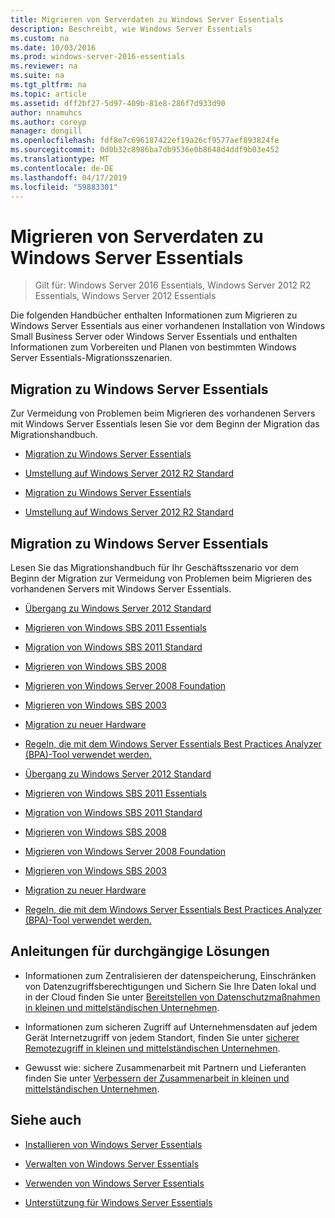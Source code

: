 ```yaml
---
title: Migrieren von Serverdaten zu Windows Server Essentials
description: Beschreibt, wie Windows Server Essentials
ms.custom: na
ms.date: 10/03/2016
ms.prod: windows-server-2016-essentials
ms.reviewer: na
ms.suite: na
ms.tgt_pltfrm: na
ms.topic: article
ms.assetid: dff2bf27-5d97-409b-81e8-286f7d933d90
author: nnamuhcs
ms.author: coreyp
manager: dongill
ms.openlocfilehash: fdf8e7c696187422ef19a26cf9577aef893824fe
ms.sourcegitcommit: 0d0b32c8986ba7db9536e0b8648d4ddf9b03e452
ms.translationtype: MT
ms.contentlocale: de-DE
ms.lasthandoff: 04/17/2019
ms.locfileid: "59883301"
---
```

# <a name="migrate-server-data-to-windows-server-essentials"></a>Migrieren von Serverdaten zu Windows Server Essentials

>Gilt für: Windows Server 2016 Essentials, Windows Server 2012 R2 Essentials, Windows Server 2012 Essentials

Die folgenden Handbücher enthalten Informationen zum Migrieren zu Windows Server Essentials aus einer vorhandenen Installation von Windows Small Business Server oder Windows Server Essentials und enthalten Informationen zum Vorbereiten und Planen von bestimmten Windows Server Essentials-Migrationsszenarien.  
  
## <a name="migrate-to-windows-server-essentials"></a>Migration zu Windows Server Essentials  
 Zur Vermeidung von Problemen beim Migrieren des vorhandenen Servers mit Windows Server Essentials lesen Sie vor dem Beginn der Migration das Migrationshandbuch.  
  

-   [Migration zu Windows Server Essentials](Migrate-from-Previous-Versions-to-Windows-Server-Essentials-or-Windows-Server-Essentials-Experience.md)  
  
-   [Umstellung auf Windows Server 2012 R2 Standard](Transition-from-Windows-Server-2012-R2-Essentials-to-Windows-Server-2012-R2-Standard.md)  

-   [Migration zu Windows Server Essentials](../migrate/Migrate-from-Previous-Versions-to-Windows-Server-Essentials-or-Windows-Server-Essentials-Experience.md)  
  
-   [Umstellung auf Windows Server 2012 R2 Standard](../migrate/Transition-from-Windows-Server-2012-R2-Essentials-to-Windows-Server-2012-R2-Standard.md)  

  
## <a name="migrate-to-windows-server-essentials"></a>Migration zu Windows Server Essentials  
 Lesen Sie das Migrationshandbuch für Ihr Geschäftsszenario vor dem Beginn der Migration zur Vermeidung von Problemen beim Migrieren des vorhandenen Servers mit Windows Server Essentials.  
  

-   [Übergang zu Windows Server 2012 Standard](Transition-from-Windows-Server-2012-Essentials-to-Windows-Server-2012-Standard.md)  
  
-   [Migrieren von Windows SBS 2011 Essentials](Migrate-Windows-Small-Business-Server-2011-Essentials-to-Windows-Server-Essentials.md)  
  
-   [Migration von Windows SBS 2011 Standard](Migrate-Windows-Small-Business-Server-2011-Standard-to-Windows-Server-Essentials.md)  
  
-   [Migrieren von Windows SBS 2008](Migrate-Windows-Small-Business-Server-2008-to-Windows-Server-Essentials.md)  
  
-   [Migrieren von Windows Server 2008 Foundation](Migrate-Windows-Server-2008-Foundation-to-Windows-Server-Essentials.md)  
  
-   [Migrieren von Windows SBS 2003](Migrate-Windows-Small-Business-Server-2003-to-Windows-Server-Essentials.md)  
  
-   [Migration zu neuer Hardware](Migrate-Windows-Server-Essentials-to-New-Hardware.md)  
  
-   [Regeln, die mit dem Windows Server Essentials Best Practices Analyzer (BPA)-Tool verwendet werden.](Rules-used-by-the-Windows-Server-Essentials-Best-Practices-Analyzer--BPA--Tool.md)  

-   [Übergang zu Windows Server 2012 Standard](../migrate/Transition-from-Windows-Server-2012-Essentials-to-Windows-Server-2012-Standard.md)  
  
-   [Migrieren von Windows SBS 2011 Essentials](../migrate/Migrate-Windows-Small-Business-Server-2011-Essentials-to-Windows-Server-Essentials.md)  
  
-   [Migration von Windows SBS 2011 Standard](../migrate/Migrate-Windows-Small-Business-Server-2011-Standard-to-Windows-Server-Essentials.md)  
  
-   [Migrieren von Windows SBS 2008](../migrate/Migrate-Windows-Small-Business-Server-2008-to-Windows-Server-Essentials.md)  
  
-   [Migrieren von Windows Server 2008 Foundation](../migrate/Migrate-Windows-Server-2008-Foundation-to-Windows-Server-Essentials.md)  
  
-   [Migrieren von Windows SBS 2003](../migrate/Migrate-Windows-Small-Business-Server-2003-to-Windows-Server-Essentials.md)  
  
-   [Migration zu neuer Hardware](../migrate/Migrate-Windows-Server-Essentials-to-New-Hardware.md)  
  
-   [Regeln, die mit dem Windows Server Essentials Best Practices Analyzer (BPA)-Tool verwendet werden.](../migrate/Rules-used-by-the-Windows-Server-Essentials-Best-Practices-Analyzer--BPA--Tool.md)  

  
## <a name="end-to-end-solution-guides"></a>Anleitungen für durchgängige Lösungen  
  
-    Informationen zum Zentralisieren der datenspeicherung, Einschränken von Datenzugriffsberechtigungen und Sichern Sie Ihre Daten lokal und in der Cloud finden Sie unter [Bereitstellen von Datenschutzmaßnahmen in kleinen und mittelständischen Unternehmen](https://technet.microsoft.com/library/dn582043.aspx).  
  
-    Informationen zum sicheren Zugriff auf Unternehmensdaten auf jedem Gerät Internetzugriff von jedem Standort, finden Sie unter [sicherer Remotezugriff in kleinen und mittelständischen Unternehmen](https://technet.microsoft.com/library/dn629457.aspx).  
  
-    Gewusst wie: sichere Zusammenarbeit mit Partnern und Lieferanten finden Sie unter [Verbessern der Zusammenarbeit in kleinen und mittelständischen Unternehmen](https://technet.microsoft.com/library/dn747893.aspx).  
  
## <a name="see-also"></a>Siehe auch  
  
-   [Installieren von Windows Server Essentials](../install/Install-Windows-Server-Essentials.md)  
  
-   [Verwalten von Windows Server Essentials](../manage/Manage-Windows-Server-Essentials.md)  
  
-   [Verwenden von Windows Server Essentials](../use/Use-Windows-Server-Essentials.md)  
  
-   [Unterstützung für Windows Server Essentials](../support/Support-Windows-Server-Essentials.md)
